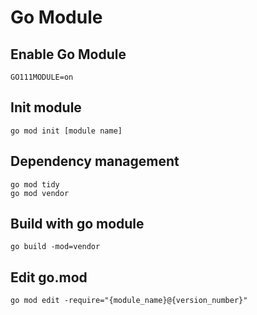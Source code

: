 # Go Module

## Enable Go Module
    GO111MODULE=on

## Init module
    go mod init [module name]

## Dependency management
    go mod tidy
    go mod vendor

## Build with go module
    go build -mod=vendor

## Edit go.mod
    go mod edit -require="{module_name}@{version_number}"
